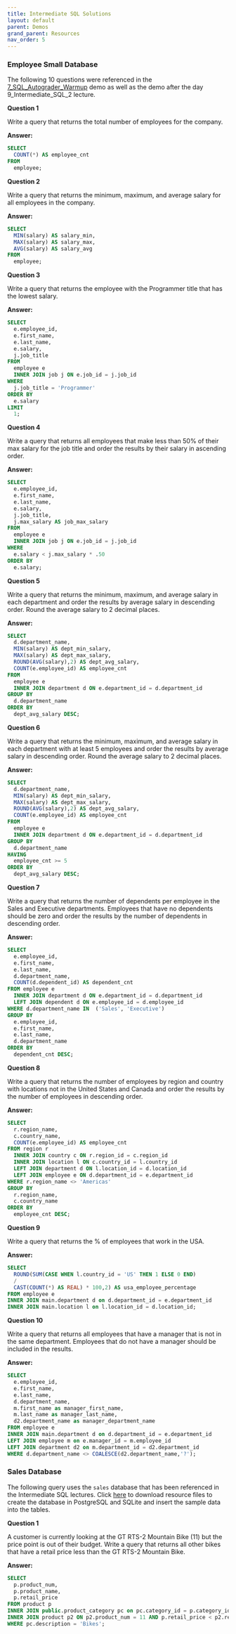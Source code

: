 ```yaml
---
title: Intermediate SQL Solutions
layout: default
parent: Demos
grand_parent: Resources
nav_order: 5
---
```


### Employee Small Database  

The following 10 questions were referenced in the [7_SQL_Autograder_Warmup](../demos/7_SQL_Autograder_Warmup.html) demo as well as the demo after the day 9_Intermediate_SQL_2 lecture.

**Question 1**

Write a query that returns the total number of employees for the company.

**Answer:**  

``` sql
SELECT
  COUNT(*) AS employee_cnt
FROM
  employee;
```

**Question 2**

Write a query that returns the minimum, maximum, and average salary for all employees in the company.
   
**Answer:**  

``` sql
SELECT
  MIN(salary) AS salary_min,
  MAX(salary) AS salary_max,
  AVG(salary) AS salary_avg
FROM
  employee;
```
**Question 3**

Write a query that returns the employee with the Programmer title that has the lowest salary.
   
**Answer:**  

``` sql
SELECT
  e.employee_id,
  e.first_name,
  e.last_name,
  e.salary,
  j.job_title
FROM
  employee e
  INNER JOIN job j ON e.job_id = j.job_id
WHERE
  j.job_title = 'Programmer'
ORDER BY
  e.salary
LIMIT
  1;
```
   
**Question 4**

Write a query that returns all employees that make less than 50% of their max salary for the job title and order the results by their salary in ascending order.

**Answer:**  
  
``` sql
SELECT
  e.employee_id,
  e.first_name,
  e.last_name,
  e.salary,
  j.job_title,
  j.max_salary AS job_max_salary
FROM
  employee e
  INNER JOIN job j ON e.job_id = j.job_id
WHERE
  e.salary < j.max_salary * .50
ORDER BY
  e.salary;
```
   
**Question 5**

Write a query that returns the minimum, maximum, and average salary in each department and order the results by average salary in descending order. Round the average salary to 2 decimal places.

**Answer:**  
   
``` sql
SELECT
  d.department_name,
  MIN(salary) AS dept_min_salary,
  MAX(salary) AS dept_max_salary,
  ROUND(AVG(salary),2) AS dept_avg_salary,
  COUNT(e.employee_id) AS employee_cnt
FROM
  employee e
  INNER JOIN department d ON e.department_id = d.department_id
GROUP BY
  d.department_name
ORDER BY
  dept_avg_salary DESC;
```
   
**Question 6**

Write a query that returns the minimum, maximum, and average salary in each department with at least 5 employees and order the results by average salary in descending order. Round the average salary to 2 decimal places.

**Answer:**  
   
``` sql
SELECT
  d.department_name,
  MIN(salary) AS dept_min_salary,
  MAX(salary) AS dept_max_salary,
  ROUND(AVG(salary),2) AS dept_avg_salary,
  COUNT(e.employee_id) AS employee_cnt
FROM
  employee e
  INNER JOIN department d ON e.department_id = d.department_id
GROUP BY
  d.department_name
HAVING
  employee_cnt >= 5
ORDER BY
  dept_avg_salary DESC;
```
   
**Question 7**

Write a query that returns the number of dependents per employee in the Sales and Executive departments. Employees that have no dependents should be zero and order the results by the number of dependents in descending order.

**Answer:**  
   
``` sql
SELECT
  e.employee_id,
  e.first_name,
  e.last_name,
  d.department_name,
  COUNT(d.dependent_id) AS dependent_cnt
FROM employee e
  INNER JOIN department d ON e.department_id = d.department_id
  LEFT JOIN dependent d ON e.employee_id = d.employee_id
WHERE d.department_name IN  ('Sales', 'Executive')
GROUP BY
  e.employee_id,
  e.first_name,
  e.last_name,
  d.department_name
ORDER BY
  dependent_cnt DESC;
```

**Question 8**

Write a query that returns the number of employees by region and country with locations not in the United States and Canada and order the results by the number of employees in descending order.

**Answer:**  

``` sql
SELECT
  r.region_name,
  c.country_name,
  COUNT(e.employee_id) AS employee_cnt
FROM region r
  INNER JOIN country c ON r.region_id = c.region_id
  INNER JOIN location l ON c.country_id = l.country_id
  LEFT JOIN department d ON l.location_id = d.location_id
  LEFT JOIN employee e ON d.department_id = e.department_id
WHERE r.region_name <> 'Americas'
GROUP BY
  r.region_name,
  c.country_name
ORDER BY
  employee_cnt DESC;
```

**Question 9**

Write a query that returns the % of employees that work in the USA.

**Answer:**  

``` sql
SELECT
  ROUND(SUM(CASE WHEN l.country_id = 'US' THEN 1 ELSE 0 END)
  /
  CAST(COUNT(*) AS REAL) * 100,2) AS usa_employee_percentage
FROM employee e
INNER JOIN main.department d on d.department_id = e.department_id
INNER JOIN main.location l on l.location_id = d.location_id;
```

**Question 10**

Write a query that returns all employees that have a manager that is not in the same department. Employees that do not have a manager should be included in the results.

**Answer:**  

``` sql
SELECT
  e.employee_id,
  e.first_name,
  e.last_name,
  d.department_name,
  m.first_name as manager_first_name,
  m.last_name as manager_last_name,
  d2.department_name as manager_department_name
FROM employee e
INNER JOIN main.department d on d.department_id = e.department_id
LEFT JOIN employee m on e.manager_id = m.employee_id
LEFT JOIN department d2 on m.department_id = d2.department_id
WHERE d.department_name <> COALESCE(d2.department_name,'?');
```

### Sales Database

The following query uses the `sales` database that has been referenced in the Intermediate SQL lectures. Click [here](https://drive.google.com/file/d/10b2sQPrQ4fCvAfaxE9Qlhf5fGc9rjnAy/view?usp=sharing) to download resource files to create the database in PostgreSQL and SQLite and insert the sample data into the tables.

**Question 1**

A customer is currently looking at the GT RTS-2 Mountain Bike (11) but the price point is out of their budget.
Write a query that returns all other bikes that have a retail price less than the GT RTS-2 Mountain Bike.

**Answer:**  

``` sql
SELECT
  p.product_num,
  p.product_name,
  p.retail_price
FROM product p
INNER JOIN public.product_category pc on pc.category_id = p.category_id
INNER JOIN product p2 ON p2.product_num = 11 AND p.retail_price < p2.retail_price
WHERE pc.description = 'Bikes';
```